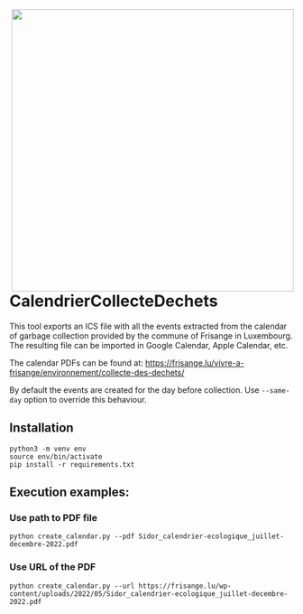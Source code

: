 <img align="right" src="https://user-images.githubusercontent.com/1414389/177890722-7a44e595-6e3a-42d4-b6de-55ccc1419680.png" width="500"/>


# CalendrierCollecteDechets

This tool exports an ICS file with all the events extracted from the calendar of garbage collection provided by the commune of Frisange in Luxembourg.
The resulting file can be imported in Google Calendar, Apple Calendar, etc.

The calendar PDFs can be found at: https://frisange.lu/vivre-a-frisange/environnement/collecte-des-dechets/

By default the events are created for the day before collection. Use `--same-day` option to override this behaviour.

## Installation

```
python3 -m venv env
source env/bin/activate
pip install -r requirements.txt
```

## Execution examples:

### Use path to PDF file

`python create_calendar.py --pdf Sidor_calendrier-ecologique_juillet-decembre-2022.pdf`

### Use URL of the PDF

`python create_calendar.py --url https://frisange.lu/wp-content/uploads/2022/05/Sidor_calendrier-ecologique_juillet-decembre-2022.pdf`
